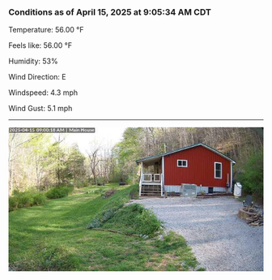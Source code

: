 ### Conditions as of April 15, 2025 at 9:05:34 AM CDT 

Temperature: 56.00 &deg;F

Feels like: 56.00 &deg;F

Humidity: 53%

Wind Direction: E

Windspeed: 4.3 mph

Wind Gust: 5.1 mph

---

<img src="./images/latest.jpeg"/>

